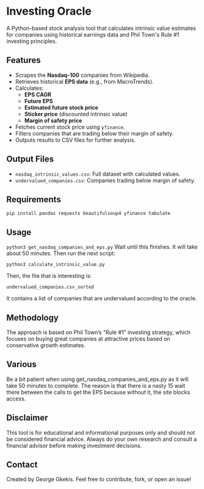 # Investing Oracle

A Python-based stock analysis tool that calculates intrinsic value estimates for companies using historical earnings data and Phil Town's Rule #1 investing principles.

## Features

- Scrapes the **Nasdaq-100** companies from Wikipedia.
- Retrieves historical **EPS data** (e.g., from MacroTrends).
- Calculates:
  - **EPS CAGR**
  - **Future EPS**
  - **Estimated future stock price**
  - **Sticker price** (discounted intrinsic value)
  - **Margin of safety price**
- Fetches current stock price using `yfinance`.
- Filters companies that are trading below their margin of safety.
- Outputs results to CSV files for further analysis.

## Output Files

- `nasdaq_intrinsic_values.csv`: Full dataset with calculated values.
- `undervalued_companies.csv`: Companies trading below margin of safety.

## Requirements

`pip install pandas requests beautifulsoup4 yfinance tabulate`

## Usage
`python3 get_nasdaq_companies_and_eps.py`
Wait until this finishes. It will take about 50 minutes. Then run the next script:

`python3 calculate_intrinsic_value.py`

Then, the file that is interesting is:

`undervalued_companies.csv_sorted`

It contains a list of companies that are undervalued according to the oracle.

## Methodology
The approach is based on Phil Town’s "Rule #1" investing strategy, which focuses on buying great companies at attractive prices based on conservative growth estimates.

## Various
Be a bit patient when using get_nasdaq_companies_and_eps.py as it will take
50 minutes to complete. The reason is that there is a nasty 15 wait there
between the calls to get the EPS because without it, the site blocks access.

## Disclaimer
This tool is for educational and informational purposes only and should not be considered financial advice. Always do your own research and consult a financial advisor before making investment decisions.

## Contact
Created by George Gkekis.
Feel free to contribute, fork, or open an issue!
